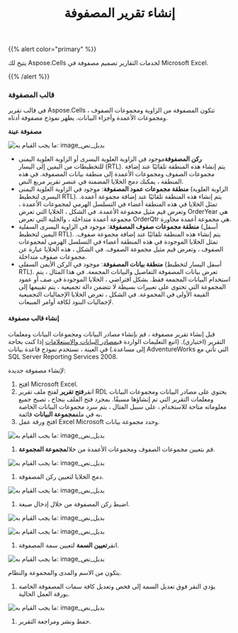 ﻿---
title: إنشاء تقرير المصفوفة
type: docs
weight: 10
url: /ar/reportingservices/creating-matrix-report/
---
{{% alert color="primary" %}} 

 يتيح لك Aspose.Cells لخدمات التقارير تصميم مصفوفة في Microsoft Excel.

{{% /alert %}} 
### **قالب المصفوفة**
في قالب تقرير Aspose.Cells ، تتكون المصفوفة من الزاوية ومجموعات الصفوف ومجموعات الأعمدة وأجزاء البيانات. يظهر نموذج مصفوفة أدناه.

**مصفوفة عينة** 

![ما يجب القيام به: image_بديل_نص](creating-matrix-report_1.png)

- **ركن المصفوفة**موجود في الزاوية العلوية اليسرى أو الزاوية العلوية اليمنى للتخطيطات من اليمين إلى اليسار (RTL). يتم إنشاء هذه المنطقة تلقائيًا عند إضافة مجموعات الصفوف ومجموعات الأعمدة إلى منطقة بيانات المصفوفة. في هذه المنطقة ، يمكنك دمج الخلايا المضمنة في عنصر تقرير مربع النص.
- **منطقة مجموعات عمود المصفوفة**: موجود في الزاوية العلوية اليمنى (الزاوية العلوية اليسرى لتخطيط RTL). يتم إنشاء هذه المنطقة تلقائيًا عند إضافة مجموعة أعمدة. تمثل الخلايا في هذه المنطقة أعضاء في التسلسل الهرمي لمجموعات الأعمدة ، وتعرض قيم مثيل مجموعة الأعمدة. في الشكل ، الخلايا التي تعرض OrderYear هي مجموعة أعمدة متداخلة ، والخلية التي تعرض OrderQtr هي مجموعة أعمدة مجاورة.
- **منطقة مجموعات صفوف المصفوفة**: موجود في الزاوية اليسرى السفلية (أسفل اليمين لتخطيط RTL). يتم إنشاء هذه المنطقة تلقائيًا عند إضافة مجموعة صفوف. تمثل الخلايا الموجودة في هذه المنطقة أعضاء في التسلسل الهرمي لمجموعات الصفوف ، وتعرض قيم مثيل مجموعة الصفوف. في الشكل ، هذه الخلايا عبارة عن مجموعات صفوف متداخلة.
- **منطقة بيانات المصفوفة**: موجود في الركن الأيمن السفلي (أسفل اليسار لتخطيط RTL). تعرض بيانات المصفوفة التفاصيل والبيانات المجمعة. في هذا المثال ، يتم استخدام البيانات المجمعة فقط. بشكل افتراضي ، الخلايا الموجودة في صف أو عمود المجموعة التي تحتوي على تعبيرات بسيطة لا تتضمن دالة تجميعية ، يتم تقييمها إلى القيمة الأولى في المجموعة. في الشكل ، تعرض الخلايا الإجماليات التجميعية لإجماليات البنود لكافة أوامر المبيعات.
#### **إنشاء قالب مصفوفة**
 قبل إنشاء تقرير مصفوفة ، قم بإنشاء مصادر البيانات ومجموعات البيانات ومعلمات التقرير (اختياري). (اتبع التعليمات الواردة في[مصادر البيانات والاستعلامات](/cells/ar/reportingservices/data-sources-and-queries/) إذا كنت بحاجة إلى مساعدة.) في العينة ، نستخدم نموذج قاعدة بيانات AdventureWorks التي تأتي مع SQL Server Reporting Services 2008.

لإنشاء مصفوفة جديدة:

1. افتح Microsoft Excel.
1.  انقر**فتح تقرير** لفتح ملف تقرير RDL يحتوي على مصادر البيانات ومجموعات البيانات ومعلمات التقرير التي تم إنشاؤها مسبقًا.
بمجرد فتح الملف بنجاح ، تصبح جميع معلوماته متاحة للاستخدام ، على سبيل المثال ، يتم سرد مجموعات البيانات الخاصة به في ملف**مجموعة البيانات** قائمة.
1.  افتح ورقة عمل Excel Microsoft وحدد مجموعة بيانات.

![ما يجب القيام به: image_بديل_نص](creating-matrix-report_2.png)




1.  قم بتعيين مجموعات الصفوف ومجموعات الأعمدة من خلال**مجموعة المجموعة**. 

![ما يجب القيام به: image_بديل_نص](creating-matrix-report_3.png)




1. دمج الخلايا لتعيين ركن المصفوفة.

![ما يجب القيام به: image_بديل_نص](creating-matrix-report_4.png)




1.  اضبط ركن المصفوفة من خلال إدخال صيغة.

![ما يجب القيام به: image_بديل_نص](creating-matrix-report_5.png)




![ما يجب القيام به: image_بديل_نص](creating-matrix-report_6.png)




1.  انقر**تعيين السمة** لتعيين سمة المصفوفة.

![ما يجب القيام به: image_بديل_نص](creating-matrix-report_7.png)



يتكون من الاسم والمدى والمجموعة والنظام.

1. يؤدي النقر فوق تعديل السمة إلى فحص وتعديل كافة سمات المصفوفة الخاصة بورقة العمل الحالية.

![ما يجب القيام به: image_بديل_نص](creating-matrix-report_8.png)




1. حفظ ونشر ومراجعة التقرير.
